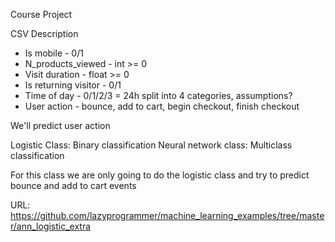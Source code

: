 Course Project

CSV Description

 - Is mobile - 0/1
 - N_products_viewed - int >= 0
 - Visit duration - float >= 0
 - Is returning visitor - 0/1
 - Time of day - 0/1/2/3 = 24h split into 4 categories, assumptions?
 - User action - bounce, add to cart, begin checkout, finish checkout
 
We'll predict user action

Logistic Class: Binary classification
Neural network class: Multiclass classification

For this class we are only going to do the logistic class and try to predict bounce and add to cart events

URL: https://github.com/lazyprogrammer/machine_learning_examples/tree/master/ann_logistic_extra